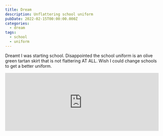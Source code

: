 ```yaml
---
title: Dream
description: Unflattering school uniform
pubDate: 2022-02-15T00:00:00.000Z
categories:
  - dream
tags:
  - school
  - uniform
---
```


Dreamt I was starting school. Disappointed the school uniform is an olive green tartan skirt that is not flattering AT ALL. Wish I could change schools to get a better uniform.

<iframe src="https://www.facebook.com/plugins/post.php?href=https%3A%2F%2Fwww.facebook.com%2Fchris1.tham%2Fposts%2Fpfbid036uJD93av2ChLrF8JCpmi477g3w625ZYzZvqXPQSP46Zyed86eTrtXVxDGWjmBMLPl&show_text=true&width=500" width="500" height="189" style="border:none;overflow:hidden" scrolling="no" frameborder="0" allowfullscreen="true" allow="autoplay; clipboard-write; encrypted-media; picture-in-picture; web-share"></iframe>
